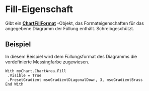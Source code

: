 
# Fill-Eigenschaft

Gibt ein  **[ChartFillFormat](e011f58f-141b-1b21-0db4-04a5c5e964c6.md)** -Objekt, das Formateigenschaften für das angegebene Diagramm der Füllung enthält. Schreibgeschützt.


## Beispiel

In diesem Beispiel wird dem Füllungsformat des Diagramms die vordefinierte Messingfarbe zugewiesen.


```
With myChart.ChartArea.Fill 
 .Visible = True 
 .PresetGradient msoGradientDiagonalDown, 3, msoGradientBrass 
End With 

```


